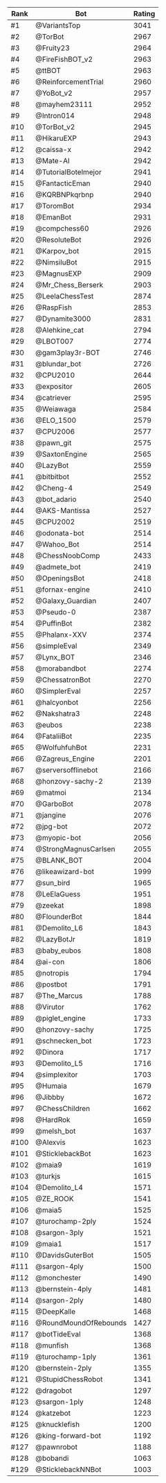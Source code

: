 Rank|Bot|Rating
---|---|---
#1|@VariantsTop|3041
#2|@TorBot|2967
#3|@Fruity23|2964
#4|@FireFishBOT_v2|2963
#5|@ttBOT|2963
#6|@ReinforcementTrial|2960
#7|@YoBot_v2|2957
#8|@mayhem23111|2952
#9|@Intron014|2948
#10|@TorBot_v2|2945
#11|@HikaruEXP|2943
#12|@caissa-x|2942
#13|@Mate-AI|2942
#14|@TutorialBotelmejor|2941
#15|@FantacticEman|2940
#16|@KQRBNPkqrbnp|2940
#17|@ToromBot|2934
#18|@EmanBot|2931
#19|@compchess60|2926
#20|@ResoluteBot|2926
#21|@Karpov_bot|2915
#22|@NimsiluBot|2915
#23|@MagnusEXP|2909
#24|@Mr_Chess_Berserk|2903
#25|@LeelaChessTest|2874
#26|@RaspFish|2853
#27|@Dynamite3000|2831
#28|@Alehkine_cat|2794
#29|@LBOT007|2774
#30|@gam3play3r-BOT|2746
#31|@blundar_bot|2726
#32|@CPU2010|2644
#33|@expositor|2605
#34|@catriever|2595
#35|@Weiawaga|2584
#36|@ELO_1500|2579
#37|@CPU2006|2577
#38|@pawn_git|2575
#39|@SaxtonEngine|2565
#40|@LazyBot|2559
#41|@bitbitbot|2552
#42|@Cheng-4|2549
#43|@bot_adario|2540
#44|@AKS-Mantissa|2527
#45|@CPU2002|2519
#46|@odonata-bot|2514
#47|@Wahoo_Bot|2514
#48|@ChessNoobComp|2433
#49|@admete_bot|2419
#50|@OpeningsBot|2418
#51|@fornax-engine|2410
#52|@Galaxy_Guardian|2407
#53|@Pseudo-0|2387
#54|@PuffinBot|2382
#55|@Phalanx-XXV|2374
#56|@simpleEval|2349
#57|@Lynx_BOT|2346
#58|@morabandbot|2274
#59|@ChessatronBot|2270
#60|@SimplerEval|2257
#61|@halcyonbot|2256
#62|@Nakshatra3|2248
#63|@eubos|2238
#64|@FataliiBot|2235
#65|@WolfuhfuhBot|2231
#66|@Zagreus_Engine|2201
#67|@serversofflinebot|2166
#68|@honzovy-sachy-2|2139
#69|@matmoi|2134
#70|@GarboBot|2078
#71|@jangine|2076
#72|@jpg-bot|2072
#73|@myopic-bot|2056
#74|@StrongMagnusCarlsen|2055
#75|@BLANK_BOT|2004
#76|@likeawizard-bot|1999
#77|@sun_bird|1965
#78|@LeElaGuess|1951
#79|@zeekat|1898
#80|@FlounderBot|1844
#81|@Demolito_L6|1843
#82|@LazyBotJr|1819
#83|@baby_eubos|1808
#84|@ai-con|1806
#85|@notropis|1794
#86|@postbot|1791
#87|@The_Marcus|1788
#88|@Virutor|1762
#89|@piglet_engine|1733
#90|@honzovy-sachy|1725
#91|@schnecken_bot|1723
#92|@Dinora|1717
#93|@Demolito_L5|1716
#94|@simplexitor|1703
#95|@Humaia|1679
#96|@Jibbby|1672
#97|@ChessChildren|1662
#98|@HardRok|1659
#99|@melsh_bot|1637
#100|@Alexvis|1623
#101|@SticklebackBot|1623
#102|@maia9|1619
#103|@turkjs|1615
#104|@Demolito_L4|1571
#105|@ZE_ROOK|1541
#106|@maia5|1525
#107|@turochamp-2ply|1524
#108|@sargon-3ply|1521
#109|@maia1|1517
#110|@DavidsGuterBot|1505
#111|@sargon-4ply|1500
#112|@monchester|1490
#113|@bernstein-4ply|1481
#114|@sargon-2ply|1480
#115|@DeepKalle|1468
#116|@RoundMoundOfRebounds|1427
#117|@botTideEval|1368
#118|@munfish|1368
#119|@turochamp-1ply|1361
#120|@bernstein-2ply|1355
#121|@StupidChessRobot|1341
#122|@dragobot|1297
#123|@sargon-1ply|1248
#124|@katzebot|1223
#125|@knucklefish|1200
#126|@king-forward-bot|1192
#127|@pawnrobot|1188
#128|@bobandi|1063
#129|@SticklebackNNBot|1003
